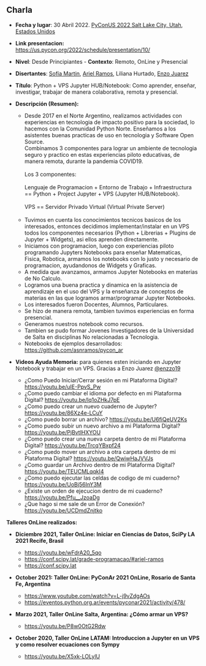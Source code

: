 ## Charla
* **Fecha y lugar**: 30 Abril 2022. [PyConUS 2022 Salt Lake City, Utah, Estados Unidos](https://us.pycon.org/2022)
* **Link presentacion:** https://us.pycon.org/2022/schedule/presentation/10/
* **Nivel**: Desde Principiantes  - **Contexto**: Remoto, OnLine y Presencial
* **Disertantes**: [Sofía Martin](https://github.com/entrerrianas/pyconus2022), [Ariel Ramos](https://github.com/asnramos), Liliana Hurtado, [Enzo Juarez](https://github.com/enzzo19/)
* **Título**: Python + VPS Jupyter HUB/Notebook: Como aprender, enseñar, investigar, trabajar de manera colaborativa, remota y presencial.
* **Descripción (Resumen):** 

  - Desde 2017 en el Norte Argentino, realizamos actividades con experiencias en tecnologia de impacto positivo para la sociedad, lo hacemos con la Comunidad Python Norte. Enseñamos a los asistentes buenas practicas de uso en tecnologia y Software Open Source.<br>
Combinamos 3 componentes para lograr un ambiente de tecnologia seguro y practico en estas experiencias piloto educativas, de manera remota, durante la pandemia COVID19.<br><br>
Los 3 componentes:
<br><br>
Lenguaje de Programacion + Entorno de Trabajo + Infraestructura == Python + Project Jupyter + VPS (Jupyter HUB/Notebook).
<br><br>
VPS == Servidor Privado Virtual (Virtual Private Server)
<br><br>
  - Tuvimos en cuenta los conocimientos tecnicos basicos de los interesados, entonces decidimos implementar/instalar en un VPS todos los componentes necesarios (Python + Librerias + Plugins de Jupyter + Widgets), asi ellos aprenden directamente.<br>
  - Iniciamos con programacion, luego con experiencias piloto programando Jupyters Notebooks para enseñar Matematicas, Fisica, Robotica, armamos los notebooks con lo justo y necesario de programacion, ayudandonos de Widgets y Graficas.<br>
  - A medida que avanzamos, armamos Jupyter Notebooks en materias de No Calculo.<br>
  - Logramos una buena practica y dinamica en la asistencia de aprendizaje en el uso del VPS y la enseñanza de conceptos de materias en las que logramos armar/programar Jupyter Notebooks.<br>
  - Los interesados fueron Docentes, Alumnos, Particulares.<br>
  - Se hizo de manera remota, tambien tuvimos experiencias en forma presencial.<br>
  - Generamos nuestros notebook como recursos.<br>
  - Tambien se pudo formar Jovenes Investigadores de la Universidad de Salta en disciplinas No relacionadas a Tecnologia.<br>
  - Notebooks de ejemplos desarrollados: https://github.com/asnramos/pycon_ar

* **Videos Ayuda Memoria:** para quienes esten iniciando en Jupyter Notebook y trabajar en un VPS. Gracias a Enzo Juarez [@enzzo19](https://github.com/enzzo19/)

  - ¿Como Puedo Iniciar/Cerrar sesión en mi Plataforma Digital? https://youtu.be/uIE-PpvS_Pw
  - ¿Como puedo cambiar el idioma por defecto en mi Plataforma Digital? https://youtu.be/lq1oZHkJ7pE
  - ¿Como puedo crear un nuevo cuaderno de Jupyter? https://youtu.be/86Xz4e-LCuY
  - ¿Como puedo borrar un archivo? https://youtu.be/U6fiQeUV2Ks
  - ¿Como puedo subir un nuevo archivo a mi Plataforma Digital? https://youtu.be/PjBvtlHXYOU
  - ¿Como puedo crear una nueva carpeta dentro de mi Plataforma Digital? https://youtu.be/TrcqYBxpf24
  - ¿Como puedo mover un archivo a otra carpeta dentro de mi Plataforma Digital? https://youtu.be/QwiwHaJVVJs
  - ¿Como guardar un Archivo dentro de mi Plataforma Digital? https://youtu.be/TEUCMLqqkI4
  - ¿Como puedo ejecutar las celdas de codigo de mi cuaderno? https://youtu.be/UoBj56InY3M
  - ¿Existe un orden de ejecucion dentro de mi cuaderno? https://youtu.be/Pfu__JzoaDg
  - ¿Que hago si me sale de un Error de Conexión?  https://youtu.be/UCDmdZnjtko

**Talleres OnLine realizados:**

* **Diciembre 2021, Taller OnLine: Iniciar en Ciencias de Datos, SciPy LA 2021 Recife, Brasil**
  - https://youtu.be/wFdrA20_5qo
  - https://conf.scipy.lat/grade-programacao/#ariel-ramos
  - https://conf.scipy.lat

* **October 2021: Taller OnLine: PyConAr 2021 OnLine, Rosario de Santa Fe, Argentina**
  - https://www.youtube.com/watch?v=L-j9vZdgAOs
  - https://eventos.python.org.ar/events/pyconar2021/activity/478/

* **Marzo 2021, Taller OnLine Salta, Argentina: ¿Cómo armar un VPS?** 
  - https://youtu.be/P8w0OtG2Rdw

* **October 2020, Taller OnLine LATAM: Introduccion a Jupyter en un VPS y como resolver ecuaciones con Sympy**
  - https://youtu.be/X5xk-LOLylU
